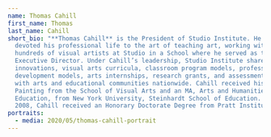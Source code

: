 ```yaml
---
name: Thomas Cahill
first_name: Thomas
last_name: Cahill
short_bio: "**Thomas Cahill** is the President of Studio Institute. He has
  devoted his professional life to the art of teaching art, working with
  hundreds of visual artists at Studio in a School where he served as the first
  Executive Director. Under Cahill’s leadership, Studio Institute shares tested
  innovations, visual arts curricula, classroom program models, professional
  development models, arts internships, research grants, and assessment methods
  with arts and educational communities nationwide. Cahill received his BFA in
  Painting from the School of Visual Arts and an MA, Arts and Humanities
  Education, from New York University, Steinhardt School of Education. In May of
  2008, Cahill received an Honorary Doctorate Degree from Pratt Institute."
portraits:
  - media: 2020/05/thomas-cahill-portrait
---
```

